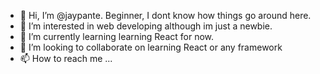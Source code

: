 - 👋 Hi, I’m @jaypante. Beginner, I dont know how things go around here.
- 👀 I’m interested in web developing although im just a newbie.  
- 🌱 I’m currently learning learning React for now.
- 💞️ I’m looking to collaborate on learning React or any framework
- 📫 How to reach me ...

<!---
jaypante/jaypante is a ✨ special ✨ repository because its `README.md` (this file) appears on your GitHub profile.
You can click the Preview link to take a look at your changes.
--->
